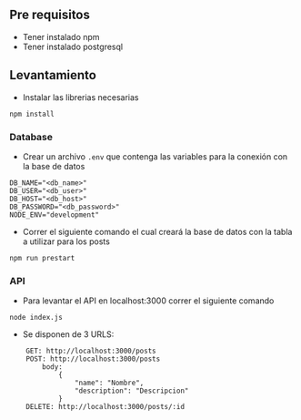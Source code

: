 ## Pre requisitos
 - Tener instalado npm 
 - Tener instalado postgresql

## Levantamiento

- Instalar las librerias necesarias

```
npm install
```

### Database 

- Crear un archivo ```.env``` que contenga las variables para la conexión con la base de datos

```
DB_NAME="<db_name>"
DB_USER="<db_user>"
DB_HOST="<db_host>"
DB_PASSWORD="<db_password>"
NODE_ENV="development"

```

- Correr el siguiente comando el cual creará la base de datos con la tabla a utilizar para los posts

```
npm run prestart
```

### API

- Para levantar el API en localhost:3000 correr el siguiente comando

```
node index.js
```

- Se disponen de 3 URLS:

```
    GET: http://localhost:3000/posts
    POST: http://localhost:3000/posts
        body: 
            {
                "name": "Nombre",
                "description": "Descripcion"
            }
    DELETE: http://localhost:3000/posts/:id
```